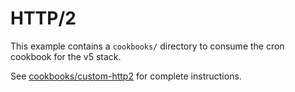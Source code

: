 # HTTP/2

This example contains a `cookbooks/` directory to consume the cron cookbook for the v5 stack.

See [cookbooks/custom-http2](cookbooks/custom-http2/README.md) for complete instructions.

